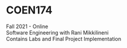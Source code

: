 # COEN174
Fall 2021 - Online\
Software Engineering with Rani Mikkilineni\
Contains Labs and Final Project Implementation